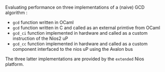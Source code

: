Evaluating performance on three implementations of a (naive) GCD algorithm :
- `gcd` function written in OCaml
- `gcd` function written in C and called as an external primtive from OCaml
- `gcd_ci` function implemented in hardware and called as a custom instruction of the Nios2 uP
- `gcd_cc` function implemented in hardware and called as a custom component interfaced to the
           nios uP using the Avalon bus

The three latter implementations are provided by the `extended` Nios platform. 
